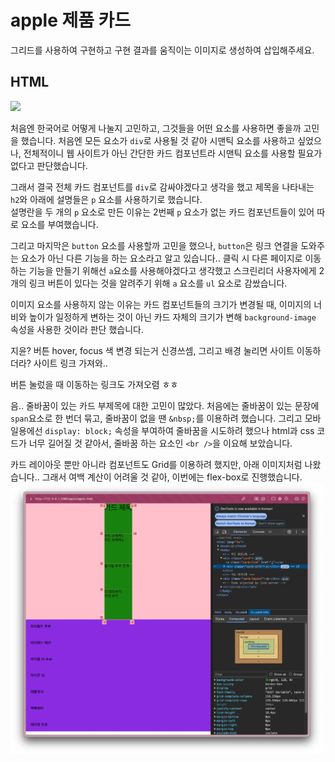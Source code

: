 # apple 제품 카드
그리드를 사용하여 구현하고 구현 결과를 움직이는 이미지로 생성하여 삽입해주세요.

## HTML
<img src="https://github.com/Yooniverse42/homework/blob/main/apple/md-images/apple-plan1.png?raw=true" width="500">

처음엔 한국어로 어떻게 나눌지 고민하고, 그것들을 어떤 요소를 사용하면 좋을까 고민을 했습니다. 처음엔 모든 요소가 `div`로 사용될 것 같아 시맨틱 요소를 사용하고 싶었으나, 전체적이니 웹 사이트가 아닌 간단한 카드 컴포넌트라 시맨틱 요소를 사용할 필요가 없다고 판단했습니다. 

그래서 결국 전체 카드 컴포넌트를 `div`로 감싸야겠다고 생각을 했고 제목을 나타내는 `h2`와 아래에 설명들은 `p` 요소를 사용하기로 했습니다.   
설명란을 두 개의 `p` 요소로 만든 이유는 2번째 `p` 요소가 없는 카드 컴포넌트들이 있어 따로 요소를 부여했습니다. 

그리고 마지막은 `button` 요소를 사용할까 고민을 했으나, `button`은 링크 연결을 도와주는 요소가 아닌 다른 기능을 하는 요소라고 알고 있습니다.. 클릭 시 다른 페이지로 이동하는 기능을 만들기 위해선 `a`요소를 사용해야겠다고 생각했고 스크린리더 사용자에게 2개의 링크 버튼이 있다는 것을 알려주기 위해 `a` 요소를 `ul` 요소로 감쌌습니다.

이미지 요소를 사용하지 않는 이유는 카드 컴포넌트들의 크기가 변경될 때, 이미지의 너비와 높이가 일정하게 변하는 것이 아닌 카드 자체의 크기가 변해 `background-image` 속성을 사용한 것이라 판단 했습니다.



지윤?
버튼 hover, focus 색 변경 되는거 신경쓰셈, 그리고 배경 눌리면 사이트 이동하더라? 사이트 링크 가져와..

버튼 눌렀을 때 이동하는 링크도 가져오렴 ㅎㅎ


음.. 줄바꿈이 있는 카드 부제목에 대한 고민이 많았다. 처음에는 줄바꿈이 있는 문장에 `span`요소로 한 번더 묶고, 줄바꿈이 없을 땐 `&nbsp;`를 이용하려 했습니다. 그리고 모바일용에선 `display: block;` 속성을 부여하여 줄바꿈을 시도하려 했으나 html과 css 코드가 너무 길어질 것 같아서, 줄바꿈 하는 요소인 `<br />`을 이요해 보았습니다. 

카드 레이아웃 뿐만 아니라 컴포넌트도 Grid를 이용하려 했지만, 아래 이미지처럼 나왔습니다.. 그래서 여백 계산이 어려울 것 같아, 이번에는 flex-box로 진행했습니다.
<img src="https://github.com/Yooniverse42/homework/blob/main/apple/md-images/apple-plan2.png?raw=true" width="500">